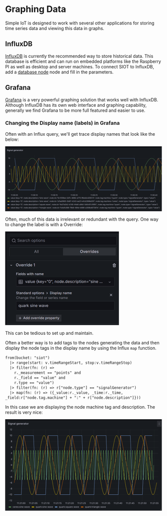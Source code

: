 # Graphing Data

Simple IoT is designed to work with several other applications for storing time
series data and viewing this data in graphs.

## InfluxDB

[InfluxDB](https://www.influxdata.com/products/influxdb-overview/) is currently
the recommended way to store historical data. This database is efficient and can
run on embedded platforms like the Raspberry PI as well as desktop and server
machines. To connect SIOT to InfluxDB, add a [database node](database.md) node
and fill in the parameters.

## Grafana

[Grafana](https://grafana.com/) is a very powerful graphing solution that works
well with InfluxDB. Although InfluxDB has its own web interface and graphing
capability, generally we find Grafana to be more full featured and easier to
use.

### Changing the Display name (labels) in Grafana

Often with an Influx query, we'll get trace display names that look like the
below:

![image-20240319110846431](assets/image-20240319110846431.png)

Often, much of this data is irrelevant or redundant with the query. One way to
change the label is with a Override:

<img src="assets/image-20240319111845396.png" alt="image-20240319111845396" style="zoom:50%;" />

This can be tedious to set up and maintain.

Often a better way is to add tags to the nodes generating the data and then
display the node tags in the display name by using the Influx `map` function.

```flux
from(bucket: "siot")
  |> range(start: v.timeRangeStart, stop:v.timeRangeStop)
  |> filter(fn: (r) =>
    r._measurement == "points" and
    r._field == "value" and
    r.type == "value")
  |> filter(fn: (r) => r["node.type"] == "signalGenerator")
  |> map(fn: (r) => ({_value:r._value, _time:r._time, _field:r["node.tag.machine"] + ":" + r["node.description"]}))
```

In this case we are displaying the node machine tag and description. The result
is very nice:

![image-20240319112206573](assets/image-20240319112206573.png)
